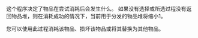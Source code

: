 这个程序决定了物品在尝试消耗后会发生什么。
如果没有选择或所选过程没有返回物品堆，则在消耗成功的情况下，当前用于分发的物品堆将缩小1。

您可以使用此过程消耗该物品、损坏该物品或将其替换为其他物品。
